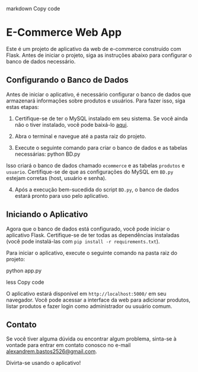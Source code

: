 markdown
Copy code
# E-Commerce Web App

Este é um projeto de aplicativo da web de e-commerce construído com Flask. Antes de iniciar o projeto, siga as instruções abaixo para configurar o banco de dados necessário.

## Configurando o Banco de Dados

Antes de iniciar o aplicativo, é necessário configurar o banco de dados que armazenará informações sobre produtos e usuários. Para fazer isso, siga estas etapas:

1. Certifique-se de ter o MySQL instalado em seu sistema. Se você ainda não o tiver instalado, você pode baixá-lo [aqui](https://dev.mysql.com/downloads/installer/).

2. Abra o terminal e navegue até a pasta raiz do projeto.

3. Execute o seguinte comando para criar o banco de dados e as tabelas necessárias:
python BD.py

  Isso criará o banco de dados chamado `ecommerce` e as tabelas `produtos` e `usuario`.   Certifique-se de que as configurações do MySQL em `BD.py` estejam corretas (host, usuário e senha).

4. Após a execução bem-sucedida do script `BD.py`, o banco de dados estará pronto para uso pelo aplicativo.

## Iniciando o Aplicativo

Agora que o banco de dados está configurado, você pode iniciar o aplicativo Flask. Certifique-se de ter todas as dependências instaladas (você pode instalá-las com `pip install -r requirements.txt`).

Para iniciar o aplicativo, execute o seguinte comando na pasta raiz do projeto:

python app.py

less
Copy code

O aplicativo estará disponível em `http://localhost:5000/` em seu navegador. Você pode acessar a interface da web para adicionar produtos, listar produtos e fazer login como administrador ou usuário comum.

## Contato

Se você tiver alguma dúvida ou encontrar algum problema, sinta-se à vontade para entrar em contato conosco no e-mail alexandrem.bastos2526@gmail.com.

Divirta-se usando o aplicativo!

